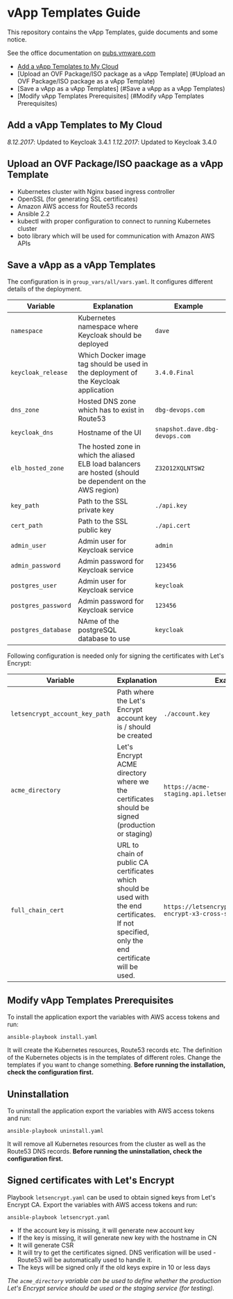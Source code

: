 # vApp Templates Guide

This repository contains the vApp Templates, guide documents and some notice.

See the office documentation on [pubs.vmware.com]

<!-- TOC depthFrom:2 -->

- [Add a vApp Templates to My Cloud](#Add-a-vApp-Templates-to-My-Cloud)
- [Upload an OVF Package/ISO package as a vApp Template] (#Upload an OVF Package/ISO package as a vApp Template)
- [Save a vApp as a vApp Templates] (#Save a vApp as a vApp Templates)
- [Modify vApp Templates Prerequisites] (#Modify vApp Templates Prerequisites)

<!-- /TOC -->

## Add a vApp Templates to My Cloud

*8.12.2017*: Updated to Keycloak 3.4.1
*1.12.2017*: Updated to Keycloak 3.4.0

## Upload an OVF Package/ISO paackage as a vApp Template

* Kubernetes cluster with Nginx based ingress controller
* OpenSSL (for generating SSL certificates)
* Amazon AWS access for Route53 records
* Ansible 2.2
* kubectl with proper configuration to connect to running Kubernetes cluster
* boto library which will be used for communication with Amazon AWS APIs

## Save a vApp as a vApp Templates

The configuration is in `group_vars/all/vars.yaml`. It configures different details of the deployment.

| Variable | Explanation | Example |
|--------|-------------|---------|
| `namespace` | Kubernetes namespace where Keycloak should be deployed | `dave` |
| `keycloak_release` | Which Docker image tag should be used in the deployment of the Keycloak application | `3.4.0.Final` |
| `dns_zone` | Hosted DNS zone which has to exist in Route53 | `dbg-devops.com` |
| `keycloak_dns` | Hostname of the UI | `snapshot.dave.dbg-devops.com` |
| `elb_hosted_zone` | The hosted zone in which the aliased ELB load balancers are hosted (should be dependent on the AWS region) | `Z32O12XQLNTSW2` |
| `key_path` | Path to the SSL private key | `./api.key` |
| `cert_path` | Path to the SSL public key | `./api.cert` |
| `admin_user` | Admin user for Keycloak service | `admin` |
| `admin_password` | Admin password for Keycloak service | `123456` |
| `postgres_user` | Admin user for Keycloak service | `keycloak` |
| `postgres_password` | Admin password for Keycloak service | `123456` |
| `postgres_database` | NAme of the postgreSQL database to use | `keycloak` |

Following configuration is needed only for signing the certificates with Let's Encrypt:

| Variable | Explanation | Example |
|--------|-------------|---------|
| `letsencrypt_account_key_path` | Path where the Let's Encrypt account key is / should be created | `./account.key` |
| `acme_directory` | Let's Encrypt ACME directory where we the certificates should be signed (production or staging) | `https://acme-staging.api.letsencrypt.org/directory` |
| `full_chain_cert` | URL to chain of public CA certificates which should be used with the end certificates. If not specified, only the end certificate will be used. | `https://letsencrypt.org/certs/lets-encrypt-x3-cross-signed.pem.txt` |

## Modify vApp Templates Prerequisites

To install the application export the variables with AWS access tokens and run:
```
ansible-playbook install.yaml
```

It will create the Kubernetes resources, Route53 records etc. The definition of the Kubernetes objects is in the templates of different roles. Change the templates if you want to change something. **Before running the installation, check the configuration first.**

## Uninstallation

To uninstall the application export the variables with AWS access tokens and run:
```
ansible-playbook uninstall.yaml
```

It will remove all Kubernetes resources from the cluster as well as the Route53 DNS records. **Before running the uninstallation, check the configuration first.**

## Signed certificates with Let's Encrypt

Playbook `letsencrypt.yaml` can be used to obtain signed keys from Let's Encrypt CA. Export the variables with AWS access tokens and run:
```
ansible-playbook letsencrypt.yaml
```

* If the account key is missing, it will generate new account key
* If the key is missing, it will generate new key with the hostname in CN
* It will generate CSR
* It will try to get the certificates signed. DNS verification will be used - Route53 will be automatically used to handle it.
* The keys will be signed only if the old keys expire in 10 or less days

*The `acme_directory` variable can be used to define whether the production Let's Encrypt service should be used or the staging service (for testing).*

[pubs.vmware.com]: https://pubs.vmware.com/vcd-51/index.jsp?topic=%2Fcom.vmware.vcloud.install.doc_51%2FGUID-F14315CC-B373-4A21-A3D9-270FFCF0A417.html
